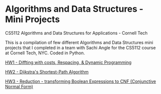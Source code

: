 # Algorithms and Data Structures - Mini Projects
CS5112 Algorithms and Data Structures for Applications - Cornell Tech

This is a compilation of few different Algorithms and Data Structures mini projects that I completed in a team with Sachi Angle for the CS5112 course at Cornell Tech, NYC. Coded in Python.


[HW1 - Diffting with costs, Respacing, & Dynamic Programming](https://github.com/IreneFP/CS5112_Algorithms-and-DataStructures-CornellTech/tree/master/HW1)

[HW2 - Dijkstra's Shortest-Path Algorithm](https://github.com/IreneFP/CS5112_Algorithms-and-DataStructures-CornellTech/tree/master/HW2)

[HW3 - Reduction - transforming Boolean Expressions to CNF (Conjunctive Normal Form)](https://github.com/IreneFP/CS5112_Algorithms-and-DataStructures-CornellTech/tree/master/HW3)
